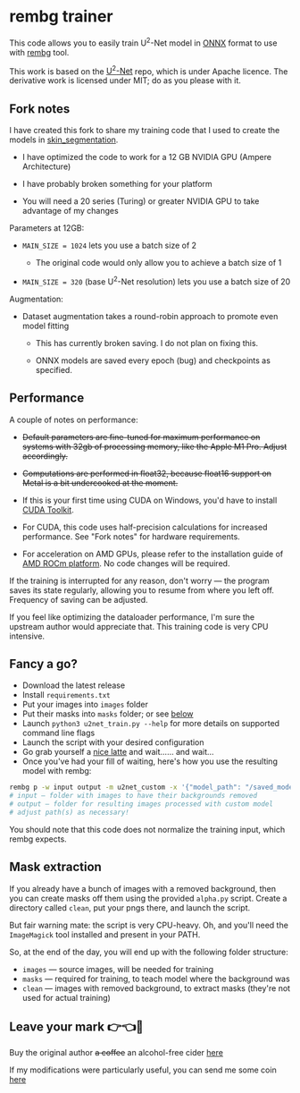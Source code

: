 # rembg trainer

This code allows you to easily train U<sup>2</sup>-Net model in [ONNX](https://github.com/onnx/onnx) format to use with [rembg](https://github.com/danielgatis/rembg]) tool.

This work is based on the [U<sup>2</sup>-Net](https://github.com/xuebinqin/U-2-Net) repo, which is under Apache licence. The derivative work is licensed under MIT; do as you please with it.

## Fork notes

I have created this fork to share my training code that I used to create the models in [skin_segmentation](https://github.com/samhaswon/skin_segmentation). 

- I have optimized the code to work for a 12 GB NVIDIA GPU (Ampere Architecture)

- I have probably broken something for your platform

- You will need a 20 series (Turing) or greater NVIDIA GPU to take advantage of my changes

Parameters at 12GB:

- `MAIN_SIZE = 1024` lets you use a batch size of 2

    - The original code would only allow you to achieve a batch size of 1

- `MAIN_SIZE = 320` (base U<sup>2</sup>-Net resolution) lets you use a batch size of 20

Augmentation:

- Dataset augmentation takes a round-robin approach to promote even model fitting

  - This has currently broken saving. I do not plan on fixing this.

  - ONNX models are saved every epoch (bug) and checkpoints as specified.

## Performance

A couple of notes on performance:

- ~~Default parameters are fine-tuned for maximum performance on systems with 32gb of processing memory, like the Apple M1 Pro. Adjust accordingly.~~

- ~~Computations are performed in float32, because float16 support on Metal is a bit undercooked at the moment.~~

- If this is your first time using CUDA on Windows, you'd have to install [CUDA Toolkit](https://developer.nvidia.com/cuda-downloads).

- For CUDA, this code uses half-precision calculations for increased performance. See "Fork notes" for hardware requirements.

- For acceleration on AMD GPUs, please refer to the installation guide of [AMD ROCm platform](https://rocm.docs.amd.com/en/latest/how_to/pytorch_install/pytorch_install.html). No code changes will be required.

If the training is interrupted for any reason, don't worry — the program saves its state regularly, allowing you to resume from where you left off. Frequency of saving can be adjusted.

If you feel like optimizing the dataloader performance, I'm sure the upstream author would appreciate that. 
This training code is very CPU intensive.

## Fancy a go?

- Download the latest release
- Install `requirements.txt`
- Put your images into `images` folder
- Put their masks into `masks` folder; or see [below](#mask-extraction)
- Launch `python3 u2net_train.py --help` for more details on supported command line flags
- Launch the script with your desired configuration
- Go grab yourself a [nice latte](https://www.youtube.com/shorts/h75W1uhL-iQ) and wait…… and wait…
- Once you've had your fill of waiting, here's how you use the resulting model with rembg:

```bash
rembg p -w input output -m u2net_custom -x '{"model_path": "/saved_models/u2net/27.onnx"}'
# input — folder with images to have their backgrounds removed
# output — folder for resulting images processed with custom model
# adjust path(s) as necessary!
```

You should note that this code does not normalize the training input, which rembg expects. 

## Mask extraction

If you already have a bunch of images with a removed background, then you can create masks off them using the provided `alpha.py` script. Create a directory called `clean`, put your pngs there, and launch the script.

But fair warning mate: the script is very CPU-heavy. Oh, and you'll need the `ImageMagick` tool installed and present in your PATH.

So, at the end of the day, you will end up with the following folder structure:

- `images` — source images, will be needed for training
- `masks` — required for training, to teach model where the background was
- `clean` — images with removed background, to extract masks (they're not used for actual training)

## Leave your mark 👉👈🥺

Buy the original author ~~a coffee~~ an alcohol-free cider [here](http://buymeacoffee.com/jonathunky)

If my modifications were particularly useful, you can send me some coin [here](https://paypal.me/SamuelH0725)
